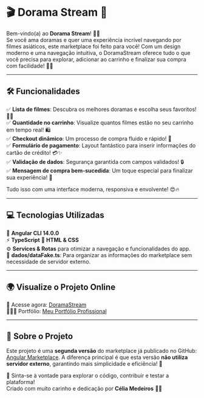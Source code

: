 # 🎬 Dorama Stream 🚀

Bem-vindo(a) ao **Dorama Stream**! 🎥🌟<br> 
Se você ama doramas e quer uma experiência incrível navegando por filmes asiáticos, este marketplace foi feito para você! Com um design moderno e uma navegação intuitiva, o DoramaStream oferece tudo o que você precisa para explorar, adicionar ao carrinho e finalizar sua compra com facilidade! 💖✨

---

## 🛠️ Funcionalidades

✅ **Lista de filmes**: Descubra os melhores doramas e escolha seus favoritos! 🍿💖  
✅ **Quantidade no carrinho**: Visualize quantos filmes estão no seu carrinho em tempo real! 🛍️  
✅ **Checkout dinâmico**: Um processo de compra fluido e rápido! 🚀  
✅ **Formulário de pagamento**: Layout fantástico para inserir informações do cartão de crédito! 💳✨  
✅ **Validação de dados**: Segurança garantida com campos validados! 🔒  
✅ **Mensagem de compra bem-sucedida**: Um toque especial para finalizar sua experiência! 🎉  

Tudo isso com uma interface moderna, responsiva e envolvente! 😍🔥

---

## 💻 Tecnologias Utilizadas

🚀 **Angular CLI 14.0.0**  
⚡ **TypeScript**
🎨 **HTML & CSS**  
⚙️ **Services & Rotas** para otimizar a navegação e funcionalidades do app.  
📂 **dados/dataFake.ts**: Para organizar as informações do marketplace sem necessidade de servidor externo.  

---

## 🌍 Visualize o Projeto Online

🔗 Acesse agora: [DoramaStream](https://doramastream.netlify.app/)  
👩🏼‍💻 Portfólio: [Meu Portfólio Profissional](https://ti-experient.netlify.app/)  

---

## 📌 Sobre o Projeto

Este projeto é uma **segunda versão** do marketplace já publicado no GitHub: [Angular Marketplace](https://github.com/tiexperient/angular-marketplace). A diferença principal é que esta versão **não utiliza servidor externo**, garantindo mais simplicidade e eficiência! 🚀

📢 Sinta-se à vontade para explorar o código, contribuir e testar a plataforma!<br> 
Criado com muito carinho e dedicação por **Célia Medeiros** 💛✨